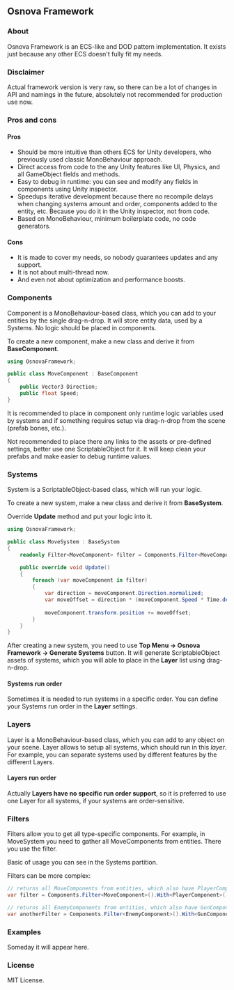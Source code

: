 ## Osnova Framework

### About
Osnova Framework is an ECS-like and DOD pattern implementation. It exists just because any other ECS doesn't fully fit my needs. 

### Disclaimer
Actual framework version is very raw, so there can be a lot of changes in API and namings in the future, absolutely not recommended for production use now.

### Pros and cons

#### Pros
- Should be more intuitive than others ECS for Unity developers, who previously used classic MonoBehaviour approach.
- Direct access from code to the any Unity features like UI, Physics, and all GameObject fields and methods.
- Easy to debug in runtime: you can see and modify any fields in components using Unity inspector.
- Speedups iterative development because there no recompile delays when changing systems amount and order, components added to the entity, etc. Because you do it in the Unity inspector, not from code.
- Based on MonoBehaviour, minimum boilerplate code, no code generators.

#### Cons
- It is made to cover my needs, so nobody guarantees updates and any support.
- It is not about multi-thread now.
- And even not about optimization and performance boosts.

### Components
Component is a MonoBehaviour-based class, which you can add to your entities by the single drag-n-drop. It will store entity data, used by a Systems. No logic should be placed in components.

To create a new component, make a new class and derive it from **BaseComponent**.

```c#
using OsnovaFramework;

public class MoveComponent : BaseComponent
{
    public Vector3 Direction;
    public float Speed;
}
```
It is recommended to place in component only runtime logic variables used by systems and if something requires setup via drag-n-drop from the scene (prefab bones, etc.).

Not recommended to place there any links to the assets or pre-defined settings, better use one ScriptableObject for it.  It will keep clean your prefabs and make easier to debug runtime values.

### Systems
System is a ScriptableObject-based class, which will run your logic.

To create a new system, make a new class and derive it from **BaseSystem**.

Override **Update** method and put your logic into it.

```c#
using OsnovaFramework;

public class MoveSystem : BaseSystem
{
    readonly Filter<MoveComponent> filter = Components.Filter<MoveComponent>();

    public override void Update()
    {
        foreach (var moveComponent in filter)
        {
            var direction = moveComponent.Direction.normalized;
            var moveOffset = direction * (moveComponent.Speed * Time.deltaTime);
            
            moveComponent.transform.position += moveOffset;
        }
    }
}
```

After creating a new system, you need to use **Top Menu -> Osnova Framework -> Generate Systems** button. It will generate ScriptableObject assets of systems, which you will able to place in the **Layer** list using drag-n-drop. 

#### Systems run order
Sometimes it is needed to run systems in a specific order. You can define your Systems run order in the **Layer** settings.

### Layers
Layer is a MonoBehaviour-based class, which you can add to any object on your scene. Layer allows to setup all systems, which should run in this *layer*. For example, you can separate systems used by different features by the different Layers.

#### Layers run order
Actually **Layers have no specific run order support**, so it is preferred to use one Layer for all systems, if your systems are order-sensitive.

### Filters
Filters allow you to get all type-specific components. For example, in MoveSystem you need to gather all MoveComponents from entities. There you use the filter.

Basic of usage you can see in the Systems partition.

Filters can be more complex:
```c#
// returns all MoveComponents from entities, which also have PlayerComponent
var filter = Components.Filter<MoveComponent>().With<PlayerComponent>();

// returns all EnemyComponents from entities, which also have GunComponent and have NO IdleStateComponent
var anotherFilter = Components.Filter<EnemyComponent>().With<GunComponent>().Without<IdleStateComponent>();
```

### Examples
Someday it will appear here.

### License
MIT License.